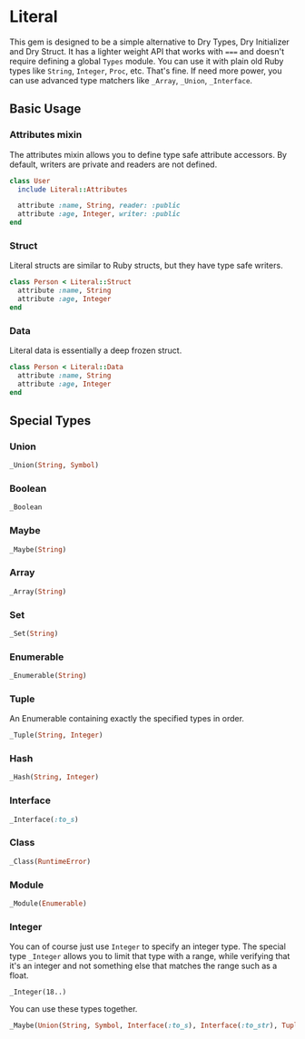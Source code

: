 # Literal

This gem is designed to be a simple alternative to Dry Types, Dry Initializer and Dry Struct. It has a lighter weight API that works with `===` and doesn't require defining a global `Types` module. You can use it with plain old Ruby types like `String`, `Integer`, `Proc`, etc. That's fine. If need more power, you can use advanced type matchers like `_Array`, `_Union`, `_Interface`.

## Basic Usage

### Attributes mixin

The attributes mixin allows you to define type safe attribute accessors. By default, writers are private and readers are not defined.

```ruby
class User
  include Literal::Attributes

  attribute :name, String, reader: :public
  attribute :age, Integer, writer: :public
end
```

### Struct

Literal structs are similar to Ruby structs, but they have type safe writers.

```ruby
class Person < Literal::Struct
  attribute :name, String
  attribute :age, Integer
end
```

### Data

Literal data is essentially a deep frozen struct.

```ruby
class Person < Literal::Data
  attribute :name, String
  attribute :age, Integer
end
```

## Special Types

### Union

```ruby
_Union(String, Symbol)
```

### Boolean

```ruby
_Boolean
```

### Maybe

```ruby
_Maybe(String)
```

### Array

```ruby
_Array(String)
```

### Set

```ruby
_Set(String)
```

### Enumerable

```ruby
_Enumerable(String)
```

### Tuple
An Enumerable containing exactly the specified types in order.

```ruby
_Tuple(String, Integer)
```

### Hash

```ruby
_Hash(String, Integer)
```

### Interface
```ruby
_Interface(:to_s)
```

### Class

```ruby
_Class(RuntimeError)
```

### Module

```ruby
_Module(Enumerable)
```

### Integer
You can of course just use `Integer` to specify an integer type. The special type `_Integer` allows you to limit that type with a range, while verifying that it's an integer and not something else that matches the range such as a float.

```
_Integer(18..)
```

You can use these types together.
```ruby
_Maybe(Union(String, Symbol, Interface(:to_s), Interface(:to_str), Tuple(String, Symbol)))
```
